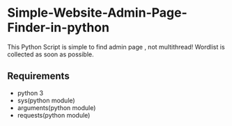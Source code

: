 # Simple-Website-Admin-Page-Finder-in-python
This Python Script is simple to find admin page , not multithread!
Wordlist is collected<crd> as soon as possible.

## Requirements
* python 3
* sys(python module)
* arguments(python module)
* requests(python module)
 
